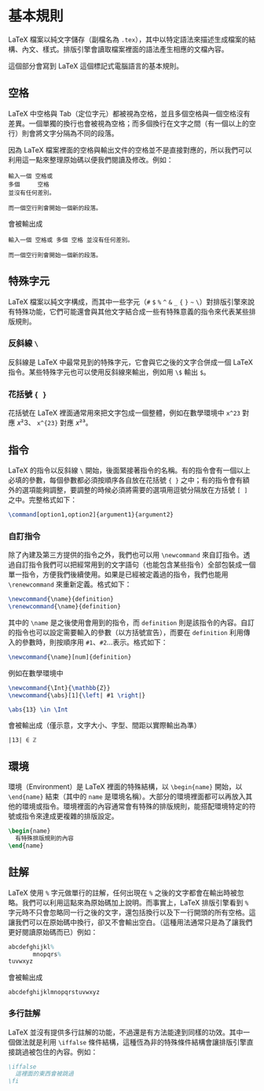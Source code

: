 # 基本規則
LaTeX 檔案以純文字儲存（副檔名為 `.tex`），其中以特定語法來描述生成檔案的結構、內文、樣式。排版引擎會讀取檔案裡面的語法產生相應的文檔內容。

這個部分會寫到 LaTeX 這個標記式電腦語言的基本規則。

## 空格
LaTeX 中空格與 Tab（定位字元）都被視為空格，並且多個空格與一個空格沒有差異。一個單獨的換行也會被視為空格；而多個換行在文字之間（有一個以上的空行）則會將文字分隔為不同的段落。

因為 LaTeX 檔案裡面的空格與輸出文件的空格並不是直接對應的，所以我們可以利用這一點來整理原始碼以便我們閱讀及修改。例如：
```
輸入一個 空格或
多個     空格
並沒有任何差別。

而一個空行則會開始一個新的段落。
```
會被輸出成
```
輸入一個 空格或 多個 空格 並沒有任何差別。

而一個空行則會開始一個新的段落。
```

## 特殊字元
LaTeX 檔案以純文字構成，而其中一些字元（`#` `$` `%` `^` `&` `_` `{` `}` `~` `\`）對排版引擎來說有特殊功能，它們可能還會與其他文字結合成一些有特殊意義的指令來代表某些排版規則。

### 反斜線 `\`
反斜線是 LaTeX 中最常見到的特殊字元，它會與它之後的文字合併成一個 LaTeX 指令。某些特殊字元也可以使用反斜線來輸出，例如用 `\$` 輸出 `$`。

### 花括號 `{ }`
花括號在 LaTeX 裡面通常用來把文字包成一個整體，例如在數學環境中 `x^23` 對應 *x*²3、 `x^{23}` 對應 *x*²³。

## 指令
LaTeX 的指令以反斜線 `\` 開始，後面緊接著指令的名稱。有的指令會有一個以上必填的參數，每個參數都必須按順序各自放在花括號 `{ }` 之中；有的指令會有額外的選項能夠調整，要調整的時候必須將需要的選項用逗號分隔放在方括號 `[ ]` 之中。完整格式如下：
```tex
\command[option1,option2]{argument1}{argument2}
```

### 自訂指令
除了內建及第三方提供的指令之外，我們也可以用 `\newcommand` 來自訂指令。透過自訂指令我們可以把經常用到的文字語句（也能包含某些指令）全部包裝成一個單一指令，方便我們後續使用。如果是已經被定義過的指令，我們也能用 `\renewcommand` 來重新定義。格式如下：
```tex
\newcommand{\name}{definition}
\renewcommand{\name}{definition}
```
其中的 `\name` 是之後使用會用到的指令，而 `definition` 則是該指令的內容。自訂的指令也可以設定需要輸入的參數（以方括號宣告），而要在 `definition` 利用傳入的參數時，則按順序用 `#1`、`#2`…表示。格式如下：
```tex
\newcommand{\name}[num]{definition}
```

例如在數學環境中
```tex
\newcommand{\Int}{\mathbb{Z}}
\newcommand{\abs}[1]{\left| #1 \right|}

\abs{13} \in \Int
```
會被輸出成（僅示意，文字大小、字型、間距以實際輸出為準）
```
|13| ∈ ℤ
```


## 環境
環境（Environment）是 LaTeX 裡面的特殊結構，以 `\begin{name}` 開始，以 `\end{name}` 結束（其中的 `name` 是環境名稱）。大部分的環境裡面都可以再放入其他的環境或指令。環境裡面的內容通常會有特殊的排版規則，能搭配環境特定的符號或指令來達成更複雜的排版設定。
```tex
\begin{name}
  有特殊排版規則的內容
\end{name}
```

## 註解
LaTeX 使用 `%` 字元做單行的註解，任何出現在 `%` 之後的文字都會在輸出時被忽略。我們可以利用這點來為原始碼加上說明。而事實上，LaTeX 排版引擎看到 `%` 字元時不只會忽略同一行之後的文字，還包括換行以及下一行開頭的所有空格。這讓我們可以在原始碼中換行，卻又不會輸出空白。（這種用法通常只是為了讓我們更好閱讀原始碼而已）例如：
```tex
abcdefghijkl%
       mnopqrs%
tuvwxyz
```
會被輸出成
```
abcdefghijklmnopqrstuvwxyz
```

### 多行註解
LaTeX 並沒有提供多行註解的功能，不過還是有方法能達到同樣的功效。其中一個做法就是利用 `\iffalse` 條件結構，這種恆為非的特殊條件結構會讓排版引擎直接跳過被包住的內容。例如：
```tex
\iffalse
  這裡面的東西會被跳過
\fi
```

